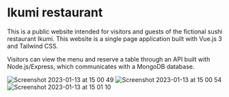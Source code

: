 # Ikumi restaurant

This is a public website intended for visitors and guests of the fictional sushi restaurant Ikumi.
This website is a single page application built with Vue.js 3 and Tailwind CSS.

Visitors can view the menu and reserve a table through an API built with Node.js/Express, which communicates with a MongoDB database.

![Screenshot 2023-01-13 at 15 00 49](https://user-images.githubusercontent.com/78862890/212337580-4dc48736-c5a3-4b87-b60c-eac72ea4b768.png)
![Screenshot 2023-01-13 at 15 00 54](https://user-images.githubusercontent.com/78862890/212337589-424dc335-8385-44d4-8cb5-8e8ce22bf82c.png)
![Screenshot 2023-01-13 at 15 01 10](https://user-images.githubusercontent.com/78862890/212337597-9973e0fa-36de-44d0-84ae-7b33fa215690.png)
